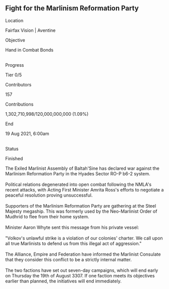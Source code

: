 ## Fight for the Marlinism Reformation Party

Location

Fairfax Vision \| Aventine

Objective

Hand in Combat Bonds

\
Progress

Tier 0/5

Contributors

157

Contributions

1,302,710,998/120,000,000,000 (1.09%)

End

19 Aug 2021, 6:00am

\
Status

Finished

The Exiled Marlinist Assembly of Baltah\'Sine has declared war against
the Marlinism Reformation Party in the Hyades Sector RO-P b6-2 system.\
\
Political relations degenerated into open combat following the NMLA\'s
recent attacks, with Acting First Minister Amrita Ross\'s efforts to
negotiate a peaceful resolution proving unsuccessful.\
\
Supporters of the Marlinism Reformation Party are gathering at the Steel
Majesty megaship. This was formerly used by the Neo-Marlinist Order of
Mudhrid to flee from their home system.\
\
Minister Aaron Whyte sent this message from his private vessel:\
\
\"Volkov\'s unlawful strike is a violation of our colonies\' charter. We
call upon all true Marlinists to defend us from this illegal act of
aggression.\"\
\
The Alliance, Empire and Federation have informed the Marlinist
Consulate that they consider this conflict to be a strictly internal
matter.\
\
The two factions have set out seven-day campaigns, which will end early
on Thursday the 19th of August 3307. If one faction meets its objectives
earlier than planned, the initiatives will end immediately.
